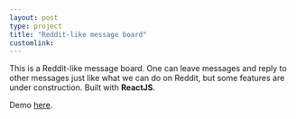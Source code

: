 ```yaml
---
layout: post
type: project
title: "Reddit-like message board"
customlink: 
---
```

This is a Reddit-like message board. One can leave messages and reply to other messages just like what we can do on Reddit, but some features are under construction. Built with **ReactJS**.

Demo [here](https://changhc-message-board.now.sh/).